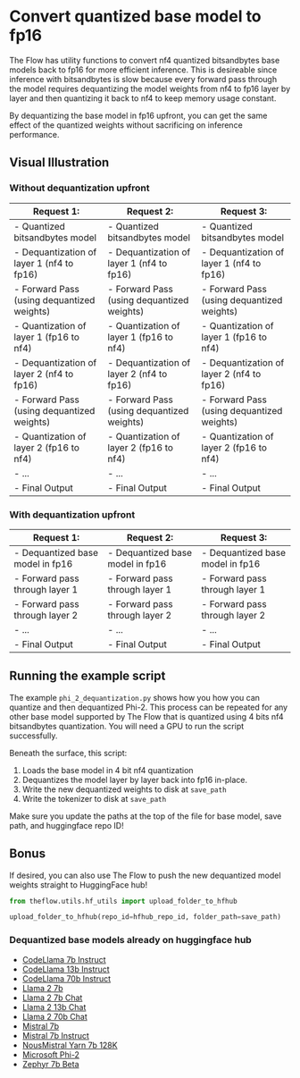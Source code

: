 # Convert quantized base model to fp16

The Flow has utility functions to convert nf4 quantized bitsandbytes base models back to fp16
for more efficient inference. This is desireable since inference with bitsandbytes is slow because
every forward pass through the model requires dequantizing the model weights from nf4 to fp16 layer
by layer and then quantizing it back to nf4 to keep memory usage constant.

By dequantizing the base model in fp16 upfront, you can get the same effect of the quantized weights
without sacrificing on inference performance.

## Visual Illustration

### Without dequantization upfront

| **Request 1:**                             | **Request 2:**                             | **Request 3:**                             |
| ------------------------------------------ | ------------------------------------------ | ------------------------------------------ |
| - Quantized bitsandbytes model             | - Quantized bitsandbytes model             | - Quantized bitsandbytes model             |
| - Dequantization of layer 1 (nf4 to fp16)  | - Dequantization of layer 1 (nf4 to fp16)  | - Dequantization of layer 1 (nf4 to fp16)  |
| - Forward Pass (using dequantized weights) | - Forward Pass (using dequantized weights) | - Forward Pass (using dequantized weights) |
| - Quantization of layer 1 (fp16 to nf4)    | - Quantization of layer 1 (fp16 to nf4)    | - Quantization of layer 1 (fp16 to nf4)    |
| - Dequantization of layer 2 (nf4 to fp16)  | - Dequantization of layer 2 (nf4 to fp16)  | - Dequantization of layer 2 (nf4 to fp16)  |
| - Forward Pass (using dequantized weights) | - Forward Pass (using dequantized weights) | - Forward Pass (using dequantized weights) |
| - Quantization of layer 2 (fp16 to nf4)    | - Quantization of layer 2 (fp16 to nf4)    | - Quantization of layer 2 (fp16 to nf4)    |
| - ...                                      | - ...                                      | - ...                                      |
| - Final Output                             | - Final Output                             | - Final Output                             |

### With dequantization upfront

| **Request 1:**                   | **Request 2:**                   | **Request 3:**                   |
| -------------------------------- | -------------------------------- | -------------------------------- |
| - Dequantized base model in fp16 | - Dequantized base model in fp16 | - Dequantized base model in fp16 |
| - Forward pass through layer 1   | - Forward pass through layer 1   | - Forward pass through layer 1   |
| - Forward pass through layer 2   | - Forward pass through layer 2   | - Forward pass through layer 2   |
| - ...                            | - ...                            | - ...                            |
| - Final Output                   | - Final Output                   | - Final Output                   |

## Running the example script

The example `phi_2_dequantization.py` shows how you how you can quantize and then dequantized Phi-2. This process
can be repeated for any other base model supported by The Flow that is quantized using 4 bits nf4 bitsandbytes quantization. You will need a GPU to run the script successfully.

Beneath the surface, this script:

1. Loads the base model in 4 bit nf4 quantization
1. Dequantizes the model layer by layer back into fp16 in-place.
1. Write the new dequantized weights to disk at `save_path`
1. Write the tokenizer to disk at `save_path`

Make sure you update the paths at the top of the file for base model, save path, and huggingface repo ID!

## Bonus

If desired, you can also use The Flow to push the new dequantized model weights straight to HuggingFace hub!

```python
from theflow.utils.hf_utils import upload_folder_to_hfhub

upload_folder_to_hfhub(repo_id=hfhub_repo_id, folder_path=save_path)
```

### Dequantized base models already on huggingface hub

- [CodeLlama 7b Instruct](https://huggingface.co/arnavgrg/codallama-7b-instruct-nf4-fp16-upscaled)
- [CodeLlama 13b Instruct](https://huggingface.co/arnavgrg/codellama-13b-instruct-nf4-fp16-upscaled)
- [CodeLlama 70b Instruct](https://huggingface.co/arnavgrg/codellama-70b-instruct-nf4-fp16-upscaled)
- [Llama 2 7b](https://huggingface.co/arnavgrg/llama-2-7b-nf4-fp16-upscaled)
- [Llama 2 7b Chat](https://huggingface.co/arnavgrg/llama-2-7b-chat-nf4-fp16-upscaled)
- [Llama 2 13b Chat](https://huggingface.co/arnavgrg/llama-2-13b-chat-nf4-fp16-upscaled)
- [Llama 2 70b Chat](https://huggingface.co/arnavgrg/llama-2-70b-chat-nf4-fp16-upscaled)
- [Mistral 7b](https://huggingface.co/arnavgrg/mistral-7b-nf4-fp16-upscaled)
- [Mistral 7b Instruct](https://huggingface.co/arnavgrg/mistral-7b-instruct-nf4-fp16-upscaled)
- [NousMistral Yarn 7b 128K](https://huggingface.co/arnavgrg/NousResearch-Yarn-Mistral-7b-128k-nf4-fp16-upscaled)
- [Microsoft Phi-2](https://huggingface.co/arnavgrg/phi-2-nf4-fp16-upscaled)
- [Zephyr 7b Beta](https://huggingface.co/arnavgrg/zephyr-7b-beta-nf4-fp16-upscaled)
